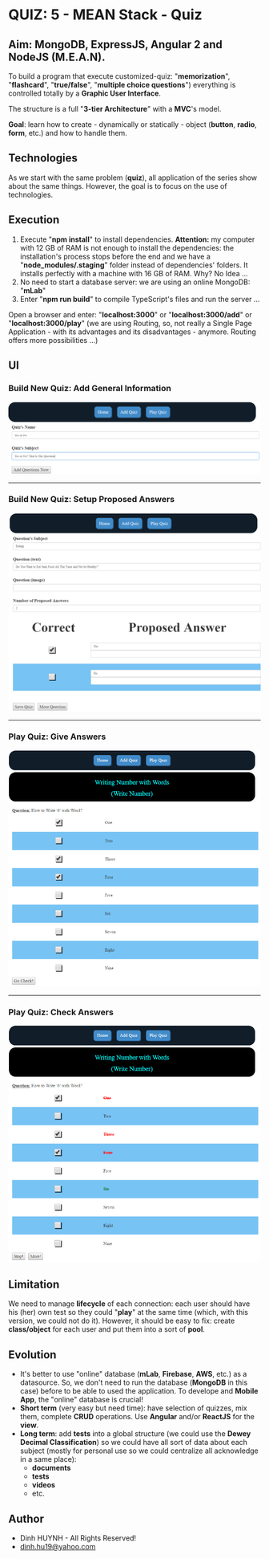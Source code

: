 # QUIZ: 5 - MEAN Stack - Quiz

## Aim: **MongoDB**, **ExpressJS**, **Angular 2** and **NodeJS** (**M.E.A.N**).

To build a program that execute customized-quiz: "**memorization**", "**flashcard**", "**true/false**", "**multiple choice questions**") everything is controlled totally by a **Graphic User Interface**.

The structure is a full "**3-tier Architecture**" with a **MVC**'s model.

**Goal**: learn how to create - dynamically or statically - object (**button**, **radio**, **form**, etc.) and how to handle them.

## Technologies
As we start with the same problem (**quiz**), all application of the series show about the same things. However, the goal is to focus on the use of technologies.
 
## Execution
1. Execute "**npm install**" to install dependencies. **Attention:** my computer with 12 GB of RAM is not enough to install the dependencies: the installation's process stops before the end and we have a "**node_modules/.staging**" folder instead of dependencies' folders. It installs perfectly with a machine with 16 GB of RAM. Why? No Idea ...
2. No need to start a database server: we are using an online MongoDB: "**mLab**"
3. Enter "**npm run build**" to compile TypeScript's files and run the server ...

Open a browser and enter: "**localhost:3000**" or "**localhost:3000/add**" or "**localhost:3000/play**" (we are using Routing, so, not really a Single Page Application - with its advantages and its disadvantages - anymore. Routing offers more possibilities ...) 

## UI

### Build New Quiz: Add General Information
![alt text](assets/pics/add-general-info.jpg)

------

### Build New Quiz: Setup Proposed Answers
![alt text](assets/pics/add-question-info.jpg)

------

### Play Quiz: Give Answers
![alt text](assets/pics/play-enter-anwers.jpg)

------

### Play Quiz: Check Answers
![alt text](assets/pics/play-check-anwers.jpg)

## Limitation
We need to manage **lifecycle** of each connection: each user should have his (her) own test so they could "**play**" at the same time (which, with this version, we could not do it). However, it should be easy to fix: create **class/object** for each user and put them into a sort of **pool**.

## Evolution
* It's better to use "online" database (**mLab**, **Firebase**, **AWS**, etc.) as a datasource. So, we don't need to run the database (**MongoDB** in this case) before to be able to used the application. To develope and **Mobile App**, the "online" database is crucial!
* **Short term** (very easy but need time): have selection of quizzes, mix them, complete **CRUD** operations. Use **Angular** and/or **ReactJS** for the **view**.
* **Long term**: add **tests** into a global structure (we could use the **Dewey Decimal Classification**) so we could have all sort of data about each subject (mostly for personal use so we could centralize all acknowledge in a same place): 
	- **documents**
	- **tests**
	- **videos**
	- etc.

## Author
* Dinh HUYNH - All Rights Reserved!
* dinh.hu19@yahoo.com
